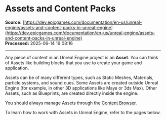 # Assets and Content Packs

**Source:** [https://dev.epicgames.com/documentation/en-us/unreal-engine/assets-and-content-packs-in-unreal-engine](https://dev.epicgames.com/documentation/en-us/unreal-engine/assets-and-content-packs-in-unreal-engine)  
**Processed:** 2025-06-14 16:08:16

---

Any piece of content in an Unreal Engine project is an **Asset**. You can think of Assets like building blocks that you use to create your game and application.

Assets can be of many different types, such as Static Meshes, Materials, particle systems, and sound cues. Some Assets are created outside Unreal Engine (for example, in other 3D applications like Maya or 3ds Max). Other Assets, such as Blueprints, are created directly inside the engine.

You should always manage Assets through the [Content Browser](/documentation/en-us/unreal-engine/content-browser-in-unreal-engine).

To learn how to work with Assets in Unreal Engine, refer to the pages below.